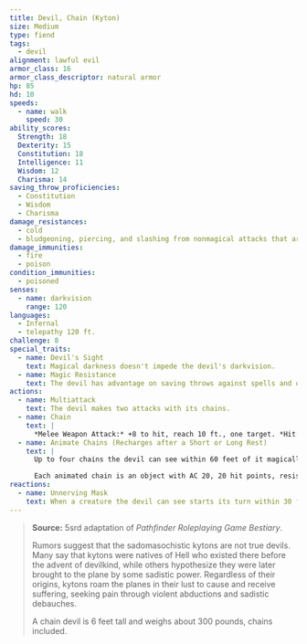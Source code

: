 ```yaml
---
title: Devil, Chain (Kyton)
size: Medium
type: fiend
tags:
  - devil
alignment: lawful evil
armor_class: 16
armor_class_descriptor: natural armor
hp: 85
hd: 10
speeds:
  - name: walk
    speed: 30
ability_scores:
  Strength: 18
  Dexterity: 15
  Constitution: 18
  Intelligence: 11
  Wisdom: 12
  Charisma: 14
saving_throw_proficiencies:
  - Constitution
  - Wisdom
  - Charisma
damage_resistances:
  - cold
  - bludgeoning, piercing, and slashing from nonmagical attacks that aren't silvered
damage_immunities:
  - fire
  - poison
condition_immunities:
  - poisoned
senses:
  - name: darkvision
    range: 120
languages:
  - Infernal
  - telepathy 120 ft.
challenge: 8
special_traits:
  - name: Devil's Sight
    text: Magical darkness doesn't impede the devil's darkvision.
  - name: Magic Resistance
    text: The devil has advantage on saving throws against spells and other magical effects.
actions:
  - name: Multiattack
    text: The devil makes two attacks with its chains.
  - name: Chain
    text: |
      *Melee Weapon Attack:* +8 to hit, reach 10 ft., one target. *Hit:* 11 (2d6 + 4) slashing damage. The target is grappled (escape DC 14) if the devil isn't already grappling a creature. Until this grapple ends, the target is restrained and takes 7 (2d6) piercing damage at the start of each of its turns.
  - name: Animate Chains (Recharges after a Short or Long Rest)
    text: |
      Up to four chains the devil can see within 60 feet of it magically sprout razorbedged barbs and animate under the devil's control, provided that the chains aren't being worn or carried.

      Each animated chain is an object with AC 20, 20 hit points, resistance to piercing damage, and immunity to psychic and thunder damage. When the devil uses  Multiattack on its turn, it can use each animated chain to make one additional chain attack. An animated chain can grapple one creature of its own but can't make attacks while grappling. An animated chain reverts to its inanimate state if reduced to 0 hit points or if the devil is incapacitated or dies.
reactions:
  - name: Unnerving Mask
    text: When a creature the devil can see starts its turn within 30 feet of the devil, the devil can create the illusion that it looks like one of the creature's departed loved ones or bitter enemies. If the creature can see the devil, it must succeed on a DC 14 Wisdom saving throw or be frightened until the end of its turn.
---
```


> **Source:** 5srd adaptation of *Pathfinder Roleplaying Game Bestiary*.
>
> Rumors suggest that the sadomasochistic kytons are not true devils. Many say that kytons were natives of Hell who existed there before the advent of devilkind, while others hypothesize they were later brought to the plane by some sadistic power. Regardless of their origins, kytons roam the planes in their lust to cause and receive suffering, seeking pain through violent abductions and sadistic debauches.
>
> A chain devil is 6 feet tall and weighs about 300 pounds, chains included.
